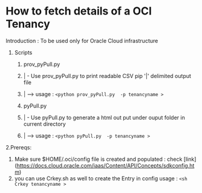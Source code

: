 # How to fetch details of a OCI Tenancy
Introduction :
To be used only for Oracle Cloud infrastructure

1. Scripts 
   1. prov_pyPull.py
     1. | - Use prov_pyPull.py to print readable CSV pip '|' delimited output file 
     2. | --> usage : `<python prov_pyPull.py  -p tenancyname >`

   2. pyPull.py
     1. | - Use pyPull.py to generate a html out put under ouput folder in current directory
     2. | --> usage : `<python pyPull.py  -p tenancyname >`

2.Prereqs:
   1. Make sure $HOME/.oci/config file is created and populated : check [link] (https://docs.cloud.oracle.com/iaas/Content/API/Concepts/sdkconfig.htm)
   2. you can use Crkey.sh as well to create the Entry in config
usage : `<sh Crkey tenancyname >`
